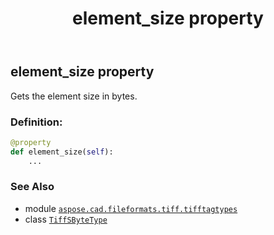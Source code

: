 ﻿---
title: element_size property
second_title: Aspose.CAD for Python via .NET API References
description: 
type: docs
weight: 110
url: /aspose.cad.fileformats.tiff.tifftagtypes/tiffsbytetype/element_size/
is_root: false
---

## element_size property


Gets the element size in bytes.
### Definition:
```python
@property
def element_size(self):
    ...
```

### See Also
* module [`aspose.cad.fileformats.tiff.tifftagtypes`](../../)
* class [`TiffSByteType`](/cad/python-net/aspose.cad.fileformats.tiff.tifftagtypes/tiffsbytetype)
